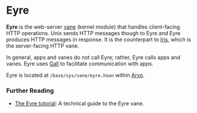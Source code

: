 # Eyre

**Eyre** is the web-server [vane](/glossary/vane) (kernel module) that handles client-facing HTTP operations. Unix sends HTTP messages though to Eyre and Eyre produces HTTP messages in response. It is the counterpart to [Iris](/glossary/iris), which is the server-facing HTTP vane.

In general, apps and vanes do not call Eyre; rather, Eyre calls apps and vanes. Eyre uses [Gall](/glossary/gall) to facilitate communication with apps.

Eyre is located at `/base/sys/vane/eyre.hoon` within [Arvo](/glossary/arvo).

### Further Reading

- [The Eyre tutorial](/system/kernel/eyre): A technical guide to the Eyre vane.

